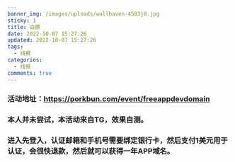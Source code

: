 ```yaml
---
banner_img: /images/uploads/wallhaven-4583j8.jpg
sticky: 1
title: 白嫖
date: 2022-10-07 15:27:26
updated: 2022-10-07 15:27:26
tags:
  - 线报
categories:
  - 线报
comments: true
---
```


### 活动地址：https://porkbun.com/event/freeappdevdomain
###   本人并未尝试，本活动来自TG，效果自测。
### 进入先登入，认证邮箱和手机号需要绑定银行卡，然后支付1美元用于认证，会很快退款，然后就可以获得一年APP域名。